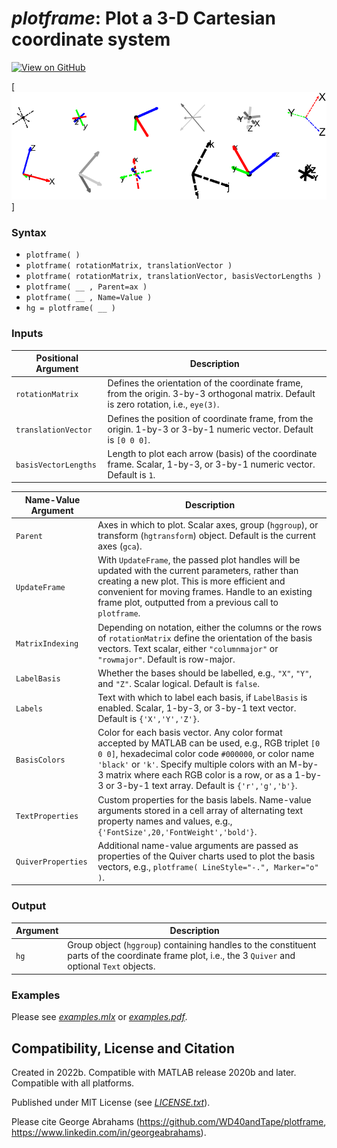 # *plotframe*: Plot a 3-D Cartesian coordinate system

[![View on GitHub](https://img.shields.io/badge/GitHub-Repository-171515)](https://github.com/WD40andTape/plotframe)

[<img src="figure.png" width="700px">]

### Syntax

- `plotframe( )`
- `plotframe( rotationMatrix, translationVector )`
- `plotframe( rotationMatrix, translationVector, basisVectorLengths )`
- `plotframe( __ , Parent=ax )`
- `plotframe( __ , Name=Value )`
- `hg = plotframe( __ )`

### Inputs

| Positional Argument | Description |
| --- | --- |
| `rotationMatrix` | Defines the orientation of the coordinate frame, from the origin. 3-by-3 orthogonal matrix. Default is zero rotation, i.e., `eye(3)`. |
| `translationVector` | Defines the position of coordinate frame, from the origin. 1-by-3 or 3-by-1 numeric vector. Default is `[0 0 0]`. |
| `basisVectorLengths` | Length to plot each arrow (basis) of the coordinate frame. Scalar, 1-by-3, or 3-by-1 numeric vector. Default is `1`. |

| Name-Value Argument | Description |
| --- | --- |
| `Parent` | Axes in which to plot. Scalar axes, group (`hggroup`), or transform (`hgtransform`) object. Default is the current axes (`gca`). |
| `UpdateFrame` | With `UpdateFrame`, the passed plot handles will be updated with the current parameters, rather than creating a new plot. This is more efficient and convenient for moving frames. Handle to an existing frame plot, outputted from a previous call to `plotframe`. |
| `MatrixIndexing` | Depending on notation, either the columns or the rows of `rotationMatrix` define the orientation of the basis vectors. Text scalar, either `"columnmajor"` or `"rowmajor"`. Default is row-major. |
| `LabelBasis` | Whether the bases should be labelled, e.g., `"X"`, `"Y"`, and `"Z"`. Scalar logical. Default is `false`. |
| `Labels` | Text with which to label each basis, if `LabelBasis` is enabled. Scalar, 1-by-3, or 3-by-1 text vector. Default is `{'X','Y','Z'}`. |
| `BasisColors` | Color for each basis vector. Any color format accepted by MATLAB can be used, e.g., RGB triplet `[0 0 0]`, hexadecimal color code `#000000`, or color name `'black'` or `'k'`. Specify multiple colors with an M-by-3 matrix where each RGB color is a row, or as a 1-by-3 or 3-by-1 text array. Default is `{'r','g','b'}`. |
| `TextProperties` | Custom properties for the basis labels. Name-value arguments stored in a cell array of alternating text property names and values, e.g., `{'FontSize',20,'FontWeight','bold'}`. |
| `QuiverProperties` | Additional name-value arguments are passed as properties of the Quiver charts used to plot the basis vectors, e.g., `plotframe( LineStyle="-.", Marker="o" )`. |

### Output

| Argument | Description |
| --- | --- |
| `hg` | Group object (`hggroup`) containing handles to the constituent parts of the coordinate frame plot, i.e., the 3 `Quiver` and optional `Text` objects. |

### Examples

Please see [*examples.mlx*](examples.mlx) or [*examples.pdf*](examples.pdf).

## Compatibility, License and Citation

Created in 2022b. Compatible with MATLAB release 2020b and later. Compatible with all platforms.

Published under MIT License (see [*LICENSE.txt*](LICENSE.txt)).

Please cite George Abrahams (https://github.com/WD40andTape/plotframe, https://www.linkedin.com/in/georgeabrahams).
